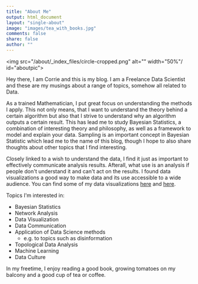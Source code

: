 ```yaml
---
title: "About Me"
output: html_document
layout: "single-about"
image: "images/tea_with_books.jpg"
comments: false
share: false
author: ""
---
```


<img src="/about/_index_files/circle-cropped.png" alt="" width="50%"/ id="aboutpic">

Hey there, I am Corrie and this is my blog. I am a Freelance Data Scientist and these are my musings about a range of topics, somehow all related to Data. 


As a trained Mathematician, I put great focus on understanding the methods I apply. This not only means, that I want to understand the theory behind a certain algorithm but also that I strive to understand why an algorithm outputs a certain result. 
This has lead me to study Bayesian Statistics, a combination of interesting theory and philosophy, as well as a framework to model and explain your data. Sampling is an important concept in Bayesian Statistic which lead me to the name of this blog, though I hope to also share thoughts about other topics that I find interesting. 

Closely linked to a wish to understand the data, I find it just as important to effectively communicate analysis results. Afterall, what use is an analysis if people don't understand it and can't act on the results. I found data visualizations a good way to make data and its use accessible to a wide audience. You can find some of my data visualizations [here](../tags/data-viz) and [here](https://github.com/corriebar/TidyTuesday).

Topics I'm interested in:

- Bayesian Statistics
- Network Analysis
- Data Visualization
- Data Communication
- Application of Data Science methods 
  - e.g. to topics such as disinformation
- Topological Data Analysis
- Machine Learning
- Data Culture


In my freetime, I enjoy reading a good book, growing tomatoes on my balcony and a good cup of tea or coffee.

